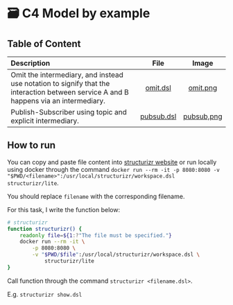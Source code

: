 # 🗃️ C4 Model by example

## Table of Content

| Description |File | Image |
|:---| :---: | :---: |
| Omit the intermediary, and instead use notation to signify that the interaction between service A and B happens via an intermediary. | [omit.dsl](omit.dsl)  | [omit.png](omit.png)|
| Publish-Subscriber using topic and explicit intermediary. | [pubsub.dsl](pubsub.dsl) | [pubsub,png](pubsub.png) |

## How to run

You can copy and paste file content into [structurizr website](https://structurizr.com/dsl) or run locally using docker through the command `docker run --rm -it -p 8080:8080 -v "$PWD/<filename>":/usr/local/structurizr/workspace.dsl structurizr/lite`.

You should replace `filename` with the corresponding filename.

For this task, I write the function below:

```sh
# structurizr
function structurizr() {
    readonly file=${1:?"The file must be specified."}
    docker run --rm -it \
        -p 8080:8080 \
        -v "$PWD/$file":/usr/local/structurizr/workspace.dsl \
            structurizr/lite
}
```

Call function through the command `structurizr <filename.dsl>`.

E.g. `structurizr show.dsl`
